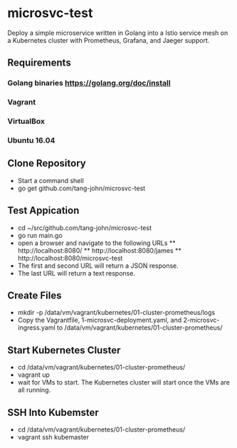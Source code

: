 # microsvc-test
Deploy a simple microservice written in Golang into a Istio service mesh on a Kubernetes cluster with Prometheus, Grafana, and Jaeger support. 

## Requirements
### Golang binaries https://golang.org/doc/install
### Vagrant
### VirtualBox
### Ubuntu 16.04

## Clone Repository 
* Start a command shell
* go get github.com/tang-john/microsvc-test

## Test Appication 
* cd ~/src/github.com/tang-john/microsvc-test
* go run main.go
* open a browser and navigate to the following URLs
** http://localhost:8080/
** http://localhost:8080/james
** http://localhost:8080/microsvc-test
* The first and second URL will return a JSON response.
* The last URL will return a text response.

## Create Files
* mkdir -p /data/vm/vagrant/kubernetes/01-cluster-prometheus/logs
* Copy the Vagrantfile, 1-microsvc-deployment.yaml, and 2-microsvc-ingress.yaml to /data/vm/vagrant/kubernetes/01-cluster-prometheus/



## Start Kubernetes Cluster
* cd /data/vm/vagrant/kubernetes/01-cluster-prometheus/
* vagrant up
* wait for VMs to start.  The Kubernetes cluster will start once the VMs are all running. 

## SSH Into Kubemster
* cd /data/vm/vagrant/kubernetes/01-cluster-prometheus/
* vagrant ssh kubemaster



